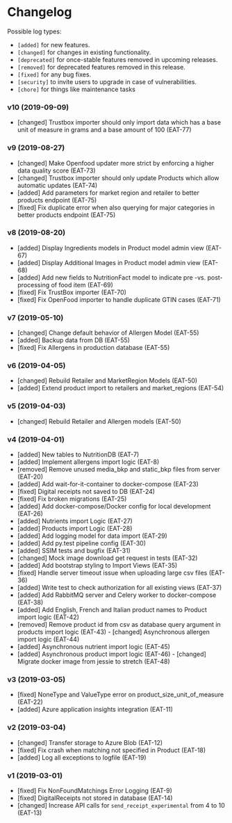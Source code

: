 # Changelog

Possible log types:

- `[added]` for new features.
- `[changed]` for changes in existing functionality.
- `[deprecated]` for once-stable features removed in upcoming releases.
- `[removed]` for deprecated features removed in this release.
- `[fixed]` for any bug fixes.
- `[security]` to invite users to upgrade in case of vulnerabilities.
- `[chore]` for things like maintenance tasks

### v10 (2019-09-09)

- [changed] Trustbox importer should only import data which has a base unit of measure in grams and a base amount of 100 (EAT-77)

### v9 (2019-08-27)

- [changed] Make Openfood updater more strict by enforcing a higher data quality score (EAT-73)
- [changed] Trustbox importer should only update Products which allow automatic updates (EAT-74)
- [added] Add parameters for market region and retailer to better products endpoint (EAT-75)
- [fixed] Fix duplicate error when also querying for major categories in better products endpoint (EAT-75)

### v8 (2019-08-20)

- [added] Display Ingredients models in Product model admin view (EAT-67)
- [added] Display Additional Images in Product model admin view (EAT-68)
- [added] Add new fields to NutritionFact model to indicate pre -vs. post-processing of food item (EAT-69)
- [fixed] Fix TrustBox importer (EAT-70)
- [fixed] Fix OpenFood importer to handle duplicate GTIN cases (EAT-71)

### v7 (2019-05-10)

- [changed] Change default behavior of Allergen Model (EAT-55)
- [added] Backup data from DB (EAT-55)
- [fixed] Fix Allergens in production database (EAT-55)

### v6 (2019-04-05)

- [changed] Rebuild Retailer and MarketRegion Models (EAT-50)
- [added] Extend product import to retailers and market_regions (EAT-54)

### v5 (2019-04-03)

- [changed] Rebuild Retailer and Allergen models (EAT-50)

### v4 (2019-04-01)

- [added] New tables to NutritionDB (EAT-7)
- [added] Implement allergens import logic (EAT-8)
- [removed] Remove unused media_bkp and static_bkp files from server (EAT-20)
- [added] Add wait-for-it-container to docker-compose (EAT-23)
- [fixed] Digital receipts not saved to DB (EAT-24)
- [fixed] Fix broken migrations (EAT-25)
- [added] Add docker-compose/Docker config for local development (EAT-26)
- [added] Nutrients import Logic (EAT-27)
- [added] Products import Logic (EAT-28)
- [added] Add logging model for data import (EAT-29)
- [added] Add py.test pipeline config (EAT-30)
- [added] SSIM tests and bugfix (EAT-31)
- [changed] Mock image download get request in tests (EAT-32)
- [added] Add bootstrap styling to Import Views (EAT-35)
- [fixed] Handle server timeout issue when uploading large csv files (EAT-36)
- [added] Write test to check authorization for all existing views (EAT-37)
- [added] Add RabbitMQ server and Celery worker to docker-compose (EAT-38)
- [added] Add English, French and Italian product names to Product import logic (EAT-42)
- [removed] Remove product id from csv as database query argument in products import logic (EAT-43)
- [changed] Asynchronous allergen import logic (EAT-44)
- [added] Asynchronous nutrient import logic (EAT-45)
- [added] Asynchronous product import logic (EAT-46)
- [changed] Migrate docker image from jessie to stretch (EAT-48)

### v3 (2019-03-05)

- [fixed] NoneType and ValueType error on product_size_unit_of_measure (EAT-22)
- [added] Azure application insights integration (EAT-11)

### v2 (2019-03-04)

- [changed] Transfer storage to Azure Blob (EAT-12)
- [fixed] Fix crash when matching not specified in Product (EAT-18)
- [added] Log all exceptions to logfile (EAT-19)

### v1 (2019-03-01)

- [fixed] Fix NonFoundMatchings Error Logging (EAT-9)
- [fixed] DigitalReceipts not stored in database (EAT-14)
- [changed] Increase API calls for `send_receipt_experimental` from 4 to 10 (EAT-13)

